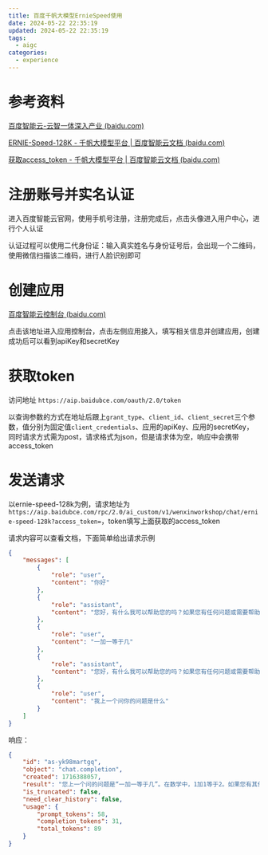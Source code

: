 ```yaml
---
title: 百度千帆大模型ErnieSpeed使用
date: 2024-05-22 22:35:19
updated: 2024-05-22 22:35:19
tags:
  - aigc
categories:
  - experience
---
```


# 参考资料

[百度智能云-云智一体深入产业 (baidu.com)](https://cloud.baidu.com/)

[ERNIE-Speed-128K - 千帆大模型平台 | 百度智能云文档 (baidu.com)](https://cloud.baidu.com/doc/WENXINWORKSHOP/s/6ltgkzya5)

[获取access_token - 千帆大模型平台 | 百度智能云文档 (baidu.com)](https://cloud.baidu.com/doc/WENXINWORKSHOP/s/Ilkkrb0i5)

# 注册账号并实名认证

进入百度智能云官网，使用手机号注册，注册完成后，点击头像进入用户中心，进行个人认证

认证过程可以使用二代身份证：输入真实姓名与身份证号后，会出现一个二维码，使用微信扫描该二维码，进行人脸识别即可

# 创建应用

[百度智能云控制台 (baidu.com)](https://console.bce.baidu.com/qianfan/ais/console/applicationConsole/application)

点击该地址进入应用控制台，点击左侧应用接入，填写相关信息并创建应用，创建成功后可以看到apiKey和secretKey

# 获取token

访问地址 `https://aip.baidubce.com/oauth/2.0/token`

以查询参数的方式在地址后跟上`grant_type`、`client_id`、`client_secret`三个参数，值分别为固定值`client_credentials`、应用的apiKey、应用的secretKey，同时请求方式需为post，请求格式为json，但是请求体为空，响应中会携带access_token

# 发送请求

以ernie-speed-128k为例，请求地址为`https://aip.baidubce.com/rpc/2.0/ai_custom/v1/wenxinworkshop/chat/ernie-speed-128k?access_token=`，token填写上面获取的access_token

请求内容可以查看文档，下面简单给出请求示例

```json
{
    "messages": [
        {
            "role": "user",
            "content": "你好"
        },
        {
            "role": "assistant",
            "content": "您好，有什么我可以帮助您的吗？如果您有任何问题或需要帮助，请随时告诉我，我会尽力为您提供支持和解答。"
        },
        {
            "role": "user",
            "content": "一加一等于几"
        },
        {
            "role": "assistant",
            "content": "您好，有什么我可以帮助您的吗？如果您有任何问题或需要帮助，请随时告诉我，我会尽力为您提供支持和解答。"
        },
        {
            "role": "user",
            "content": "我上一个问你的问题是什么"
        }
    ]
}
```

响应：

```json
{
    "id": "as-yk98martgq",
    "object": "chat.completion",
    "created": 1716388057,
    "result": "您上一个问的问题是“一加一等于几”。在数学中，1加1等于2。如果您有其他问题或需要进一步的帮助，请随时告诉我。",
    "is_truncated": false,
    "need_clear_history": false,
    "usage": {
        "prompt_tokens": 58,
        "completion_tokens": 31,
        "total_tokens": 89
    }
}
```

